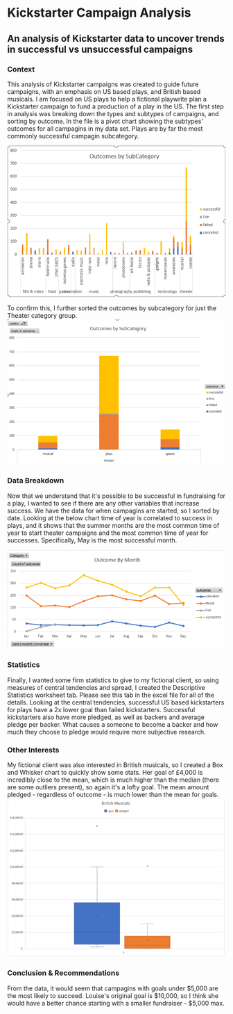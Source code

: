 # Kickstarter Campaign Analysis
## An analysis of Kickstarter data to uncover trends in successful vs unsuccessful campaigns
### Context
This analysis of Kickstarter campaigns was created to guide future campaigns, with an emphasis on US based plays, and British based musicals.
I am focused on US plays to help a fictional playwrite plan a Kickstarter campaign to fund a production of a play in the US. The first step in analysis was breaking down the types and subtypes of campaigns, and sorting by outcome. In the file is a pivot chart showing the subtypes' outcomes for all campagins in my data set. Plays are by far the most commonly successful campagin subcategory.


![Visualization of Campaigns by Subcategory](https://github.com/caseykotowski/Kickstarter-Analysis/blob/main/Kickstarter%20Outcomes%20by%20SubCategory.PNG "Outcomes by Subcategory")


To confirm this, I further sorted the outcomes by subcategory for just the Theater category group. 
![Visualization of Campaigns by Theater Subcategory](https://github.com/caseykotowski/Kickstarter-Analysis/blob/main/Kickstarter%20Outcomes%20by%20Theater%20Subcategory.png "Outcomes by Theater Subcategory")


### Data Breakdown
Now that we understand that it's possible to be successful in fundraising for a play, I wanted to see if there are any other variables that increase success. We have the data for when campagins are started, so I sorted by date. Looking at the below chart time of year is correlated to success in plays, and it shows that the summer months are the most common time of year to start theater campaigns and the most common time of year for successes. Specifically, May is the most successful month. 


![Campagin Outcomes by Month](https://github.com/caseykotowski/Kickstarter-Analysis/blob/main/Kickstarter%20Outcomes%20by%20Month.png "Outcomes for Plays by Month")


### Statistics
Finally, I wanted some firm statistics to give to my fictional client, so using measures of central tendencies and spread, I created the Descriptive Statistics worksheet tab. Please see this tab in the excel file for all of the details. Looking at the central tendencies, successful US based kickstarters for plays have a 2x lower goal than failed kickstarters. Successful kickstarters also have more pledged, as well as backers and average pledge per backer. What causes a someone to become a backer and how much they choose to pledge would require more subjective research. 


### Other Interests
My fictional client was also interested in British musicals, so I created a Box and Whisker chart to quickly show some stats. Her goal of £4,000 is incredibly close to the mean, which is much higher than the median (there are some outliers present), so again it's a lofty goal. The mean amount pledged - regardless of outcome - is much lower than the mean for goals. 
![British Musical Funding](https://github.com/caseykotowski/Kickstarter-Analysis/blob/main/British%20Musicals%20Box%20and%20Whisker%20Chart.png "British Musicals")


### Conclusion & Recommendations
From the data, it would seem that campagins with goals under $5,000 are the most likely to succeed. Louise's original goal is $10,000, so I think she would have a better chance starting with a smaller fundraiser - $5,000 max.  
